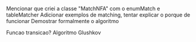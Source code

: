 Mencionar que criei a classe "MatchNFA" com o enumMatch e tableMatcher
Adicionar exemplos de matching, tentar explicar o porque de funcionar
Demostrar formalmente o algoritmo

Funcao transicao? Algoritmo Glushkov